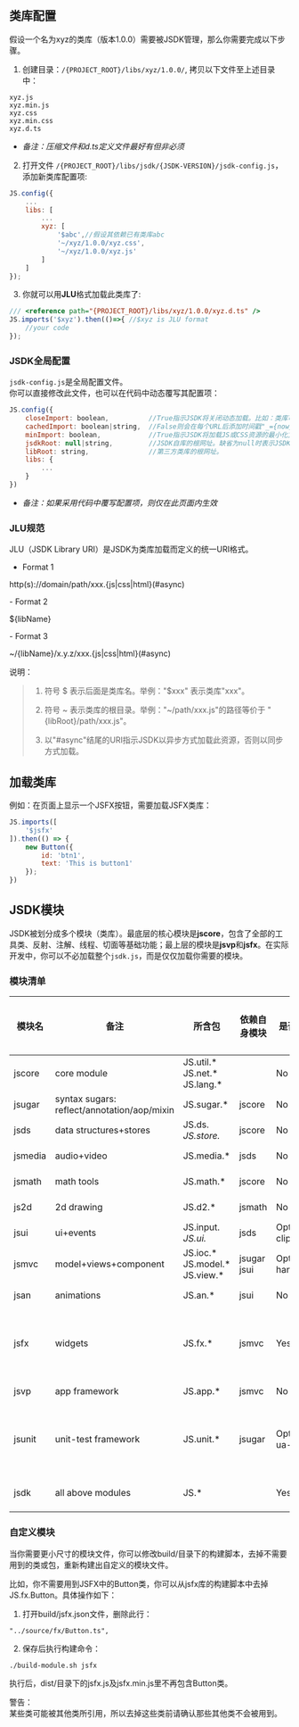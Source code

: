 
## 类库配置
假设一个名为xyz的类库（版本1.0.0）需要被JSDK管理，那么你需要完成以下步骤。
1. 创建目录：<code>/{PROJECT_ROOT}/libs/xyz/1.0.0/</code>, 拷贝以下文件至上述目录中：

```
xyz.js
xyz.min.js
xyz.css
xyz.min.css
xyz.d.ts
```
- *备注：压缩文件和d.ts定义文件最好有但非必须*

2. 打开文件 <code>/{PROJECT_ROOT}/libs/jsdk/{JSDK-VERSION}/jsdk-config.js</code>，添加新类库配置项:

```javascript
JS.config({
    ...
    libs: [
        ...
        xyz: [
            '$abc',//假设其依赖已有类库abc
            '~/xyz/1.0.0/xyz.css',
            '~/xyz/1.0.0/xyz.js'
        ]
    ]
});
```

3. 你就可以用<b>JLU</b>格式加载此类库了:

```javascript
/// <reference path="{PROJECT_ROOT}/libs/xyz/1.0.0/xyz.d.ts" /> 
JS.imports('$xyz').then(()=>{ //$xyz is JLU format
    //your code
});
```
### JSDK全局配置
<code>jsdk-config.js</code>是全局配置文件。<br>
你可以直接修改此文件，也可以在代码中动态覆写其配置项：

```javascript
JS.config({
    closeImport: boolean,          //True指示JSDK将关闭动态加载。比如：类库可能已在html中静态加载过。
    cachedImport: boolean|string,  //False则会在每个URL后添加时间戳"_={now}"以阻止缓存；String则会添加"_={string}"的自定义时间戳。
    minImport: boolean,            //True指示JSDK将加载JS或CSS资源的最小化文件(.min结尾的文件)。
    jsdkRoot: null|string,         //JSDK自库的根网址。缺省为null时表示JSDK库部署在{libsRoot}/jsdk/{JSDK-VERSION}下；其他网址时表示部署在该网址。
    libRoot: string,               //第三方类库的根网址。     
    libs: {
        ...
    }
})     
```
- *备注：如果采用代码中覆写配置项，则仅在此页面内生效*

### JLU规范
JLU（JSDK Library URI）是JSDK为类库加载而定义的统一URI格式。

- Format 1
<p class="warn">
http(s)://domain/path/xxx.{js|css|html}(#async)
</p>
- Format 2
<p class="warn">
${libName}
</p>
- Format 3
<p class="warn">
~/{libName}/x.y.z/xxx.{js|css|html}(#async)
</p>

说明：
> 1. 符号 $ 表示后面是类库名。举例："$xxx" 表示类库"xxx"。
>
> 2. 符号 ~ 表示类库的根目录。举例："~/path/xxx.js"的路径等价于 "{libRoot}/path/xxx.js"。
>
> 3. 以"#async"结尾的URI指示JSDK以异步方式加载此资源，否则以同步方式加载。

## 加载类库
例如：在页面上显示一个JSFX按钮，需要加载JSFX类库：
```javascript
JS.imports([
    '$jsfx'
]).then(() => {
    new Button({
        id: 'btn1',
        text: 'This is button1'
    });
})    
```

## JSDK模块
JSDK被划分成多个模块（类库）。最底层的核心模块是<b>jscore</b>，包含了全部的工具类、反射、注解、线程、切面等基础功能；最上层的模块是<b>jsvp</b>和<b>jsfx</b>。在实际开发中，你可以不必加载整个<code>jsdk.js</code>，而是仅仅加载你需要的模块。
### 模块清单
模块名|备注|所含包|依赖自身模块|是否依赖第三方库|最小尺寸
---|---|---|---|---|---
jscore|core module|JS.util.* <br>JS.net.* <br>JS.lang.*  ||No|76 kb
jsugar|syntax sugars:<br>reflect/annotation/aop/mixin|JS.sugar.* |jscore|No|28 kb
jsds|data structures+stores|JS.ds.*<br>JS.store.* |jscore |No|13 kb
jsmedia|audio+video|JS.media.* |jsds |No|5 kb
jsmath|math tools|JS.math.* |jscore |No|38 kb
js2d|2d drawing|JS.d2.* |jsmath |No|9 kb
jsui|ui+events|JS.input.*<br>JS.ui.* |jsds |Optional:<br>clipboard/polymer|16 kb
jsmvc|model+views+component|JS.ioc.* <br>JS.model.* <br>JS.view.* |jsugar<br>jsui |Optional:<br>handlebars|29 kb
jsan|animations|JS.an.* |jsui |No|17 kb
jsfx|widgets |JS.fx.* |jsmvc|Yes|js: 112 kb<br>css: 104 kb
jsvp|app framework|JS.app.* |jsmvc|No|4 kb
jsunit|unit-test framework|JS.unit.* |jsugar|Optional:<br>ua-parser|js: 9 kb<br>css: 669 b
jsdk|all above modules|JS.* ||Yes|js: 334 kb

### 自定义模块
当你需要更小尺寸的模块文件，你可以修改build/目录下的构建脚本，去掉不需要用到的类或包，重新构建出自定义的模块文件。

比如，你不需要用到JSFX中的Button类，你可以从jsfx库的构建脚本中去掉JS.fx.Button。具体操作如下：
1. 打开build/jsfx.json文件，删除此行：

```
"../source/fx/Button.ts",
```

2. 保存后执行构建命令：

```
./build-module.sh jsfx
```
执行后，dist/目录下的jsfx.js及jsfx.min.js里不再包含Button类。

<p class='tip'>
警告：<br>
某些类可能被其他类所引用，所以去掉这些类前请确认那些其他类不会被用到。
</p>

